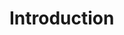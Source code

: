 <!-- .slide: data-background="url('resources/typescript-blueprint.svg') no-repeat #03324C bottom"-->

# Introduction

